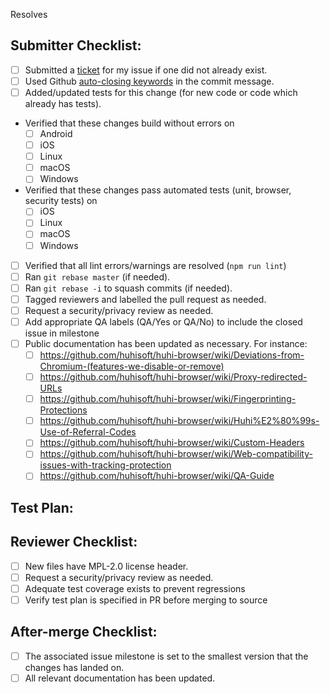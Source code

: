 <!-- Add huhi-browser issue bellow that this PR will resolve -->
Resolves 

## Submitter Checklist:

- [ ] Submitted a [ticket](https://github.com/huhisoft/huhi-browser/issues) for my issue if one did not already exist.
- [ ] Used Github [auto-closing keywords](https://help.github.com/articles/closing-issues-via-commit-messages/) in the commit message.
- [ ] Added/updated tests for this change (for new code or code which already has tests).
- Verified that these changes build without errors on
  - [ ] Android
  - [ ] iOS
  - [ ] Linux
  - [ ] macOS
  - [ ] Windows
- Verified that these changes pass automated tests (unit, browser, security tests) on
  - [ ] iOS
  - [ ] Linux
  - [ ] macOS
  - [ ] Windows
- [ ] Verified that all lint errors/warnings are resolved (`npm run lint`)
- [ ] Ran `git rebase master` (if needed).
- [ ] Ran `git rebase -i` to squash commits (if needed).
- [ ] Tagged reviewers and labelled the pull request as needed.
- [ ] Request a security/privacy review as needed.
- [ ] Add appropriate QA labels (QA/Yes or QA/No) to include the closed issue in milestone
- [ ] Public documentation has been updated as necessary. For instance:
  - [ ] https://github.com/huhisoft/huhi-browser/wiki/Deviations-from-Chromium-(features-we-disable-or-remove)
  - [ ] https://github.com/huhisoft/huhi-browser/wiki/Proxy-redirected-URLs
  - [ ] https://github.com/huhisoft/huhi-browser/wiki/Fingerprinting-Protections
  - [ ] https://github.com/huhisoft/huhi-browser/wiki/Huhi%E2%80%99s-Use-of-Referral-Codes
  - [ ] https://github.com/huhisoft/huhi-browser/wiki/Custom-Headers
  - [ ] https://github.com/huhisoft/huhi-browser/wiki/Web-compatibility-issues-with-tracking-protection
  - [ ] https://github.com/huhisoft/huhi-browser/wiki/QA-Guide

## Test Plan:


## Reviewer Checklist:

- [ ] New files have MPL-2.0 license header.
- [ ] Request a security/privacy review as needed.
- [ ] Adequate test coverage exists to prevent regressions 
- [ ] Verify test plan is specified in PR before merging to source

## After-merge Checklist:

- [ ] The associated issue milestone is set to the smallest version that the
  changes has landed on.
- [ ] All relevant documentation has been updated.
